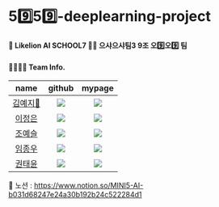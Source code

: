 # 59️⃣59️⃣-deeplearning-project        
**🦁 Likelion AI SCHOOL7 👶🤱 으샤으샤팀3 9조 오9️⃣오9️⃣ 팀**    


#### 👨‍👩‍👧‍👦 Team Info.    
|name|github|mypage|                       
|:---:|:---:|:---:|                                        
|<span style="color:blue">[김예지👑](https://github.com/meji9086)</span>|<a href="https://github.com/meji9086"><img src="https://img.shields.io/badge/github-181717?style=flat-square&logo=github&logoColor=White"/>|<a href="https://blog.naver.com/meji9086"><img src="https://img.shields.io/badge/blog-09B3AF?style=flat-square&logo=Storyblok&logoColor=white"/>|                                    
|<span style="color:blue">[이정은](https://github.com/LJEDD2)</span>|<a href="https://github.com/hooun"><img src="https://img.shields.io/badge/github-181717?style=flat-square&logo=github&logoColor=White"/>|<a href="https://blog.naver.com/charzim0611"><img src="https://img.shields.io/badge/blog-09B3AF?style=flat-square&logo=Storyblok&logoColor=white"/>|                  
|<span style="color:blue">[조예슬](https://github.com/seul1230)</span>|<a href="https://github.com/tvn123"><img src="https://img.shields.io/badge/github-181717?style=flat-square&logo=github&logoColor=White"/>|<a href="https://seul1230.github.io/"><img src="https://img.shields.io/badge/blog-09B3AF?style=flat-square&logo=Storyblok&logoColor=white"/>|                    
|<span style="color:blue">[임종우](https://github.com/imngooh)</span>|<a href="https://github.com/dkssudgb"><img src="https://img.shields.io/badge/github-181717?style=flat-square&logo=github&logoColor=White"/>|<a href="https://velog.io/@im_ngooh"><img src="https://img.shields.io/badge/velog-20C997?style=flat-square&logo=velog&logoColor=white"/>|            
|<span style="color:blue">[권태윤](https://github.com/taeyoon94)</span>|<a href="https://github.com/taeyoon94"><img src="https://img.shields.io/badge/github-181717?style=flat-square&logo=github&logoColor=White"/>|<a href=""><img src="https://img.shields.io/badge/velog-20C997?style=flat-square&logo=velog&logoColor=white"/>|                   



📜 노션 : https://www.notion.so/MINI5-AI-b031d68247e24a30b192b24c522284d1
